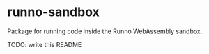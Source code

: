 # runno-sandbox

Package for running code inside the Runno WebAssembly sandbox.

TODO: write this README
